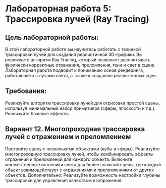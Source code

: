 # Лабораторная работа 5: Трассировка лучей (Ray Tracing)
## Цель лабораторной работы:
В этой лабораторной работе вы научитесь работать с техникой трассировки лучей для
создания реалистичной 3D-графики. Вы реализуете алгоритм Ray Tracing, который позволяет
рассчитывать физически корректные отражения, преломления, тени и свет в сцене.
Лабораторная работа подводит к пониманию основ рендеринга, работающего с лучами
света, а также к созданию реалистичных сцен.
## Требования:
Реализуйте алгоритм трассировки лучей для отрисовки простой сцены, используя
минимальный набор примитивов (сферы, плоскости и т.д.).
Реализуйте базовые эффекты.
## Вариант 12. Многопроходная трассировка лучей с отражением и преломлением
Постройте сцену с несколькими объектами (кубы и сферы).
Реализуйте многопроходную трассировку лучей, чтобы комбинировать эффекты
отражений и преломлений для каждого объекта.
Включите множественные источники света для более сложной сцены, где каждый объект
взаимодействует с отражениями и преломлениями от других объектов.
Дополнительно: Реализуйте возможность настройки глубины трассировки для управления
качеством изображения.
